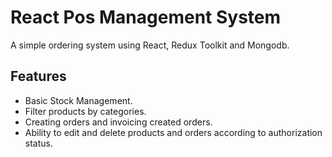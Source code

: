 # React Pos Management System

A simple ordering system using React, Redux Toolkit and Mongodb.

## Features

* Basic Stock Management.
* Filter products by categories.
* Creating orders and invoicing created orders.
* Ability to edit and delete products and orders according to authorization status.
